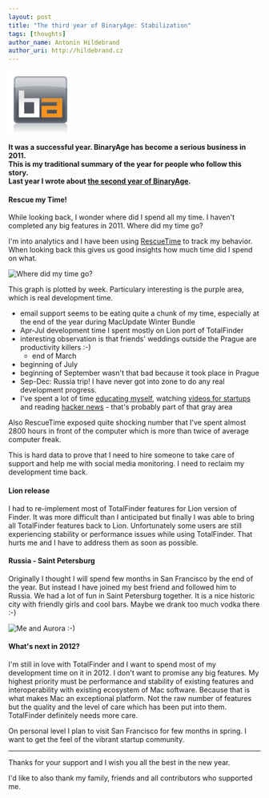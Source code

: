 ```yaml
---
layout: post
title: "The third year of BinaryAge: Stabilization"
tags: [thoughts]
author_name: Antonin Hildebrand
author_uri: http://hildebrand.cz
---
```


<img src="/shared/img/icons/binaryage-badge-128.png" class="intro-icon"/>

**It was a successful year. BinaryAge has become a serious business in 2011.<br>This is my traditional summary of the year for people who follow this story.<br>Last year I wrote about [the second year of BinaryAge](http://blog.binaryage.com/the-second-year-of-binaryage).**

#### Rescue my Time!

While looking back, I wonder where did I spend all my time. I haven't completed any big features in 2011. Where did my time go?

I'm into analytics and I have been using [RescueTime](http://rescuetime.com) to track my behavior. When looking back this gives us good insights how much time did I spend on what.

<img class="clear blog-image" src="/images/my-time-in-2011.png" title="Where did my time go?">

This graph is plotted by week. Particulary interesting is the purple area, which is real development time.

  * email support seems to be eating quite a chunk of my time, especially at the end of the year during MacUpdate Winter Bundle
  * Apr-Jul development time I spent mostly on Lion port of TotalFinder
  * interesting observation is that friends' weddings outside the Prague are productivity killers :-)
  	* end of March
  * beginning of July
  * beginning of September wasn't that bad because it took place in Prague
  * Sep-Dec: Russia trip! I have never got into zone to do any real development progress.
  * I've spent a lot of time [educating myself](http://www.khanacademy.org), watching [videos for startups](http://thisweekinstartups.com) and reading [hacker news](http://news.ycombinator.com) - that's probably part of that gray area
  
Also RescueTime exposed quite shocking number that I've spent almost 2800 hours in front of the computer which is more than twice of average computer freak.

This is hard data to prove that I need to hire someone to take care of support and help me with social media monitoring. I need to reclaim my development time back. 

#### Lion release

I had to re-implement most of TotalFinder features for Lion version of Finder. It was more difficult than I anticipated but finally I was able to bring all TotalFinder features back to Lion. Unfortunately some users are still experiencing stability or performance issues while using TotalFinder. That hurts me and I have to address them as soon as possible.

#### Russia - Saint Petersburg

Originally I thought I will spend few months in San Francisco by the end of the year. But instead I have joined my best friend and followed him to Russia. We had a lot of fun in Saint Petersburg together. It is a nice historic city with friendly girls and cool bars. Maybe we drank too much vodka there :-)

<img class="blog-image" src="/images/antonin-and-aurora.png" title="Me and Aurora :-)">

#### What's next in 2012?

I'm still in love with TotalFinder and I want to spend most of my development time on it in 2012. I don't want to promise any big features. My highest priority must be performance and stability of existing features and interoperability with existing ecosystem of Mac software. Because that is what makes Mac an exceptional platform. Not the raw number of features but the quality and the level of care which has been put into them. TotalFinder definitely needs more care.

On personal level I plan to visit San Francisco for few months in spring. I want to get the feel of the vibrant startup community.

---

Thanks for your support and I wish you all the best in the new year.

<div class="footnote">I'd like to also thank my family, friends and all contributors who supported me.</div>